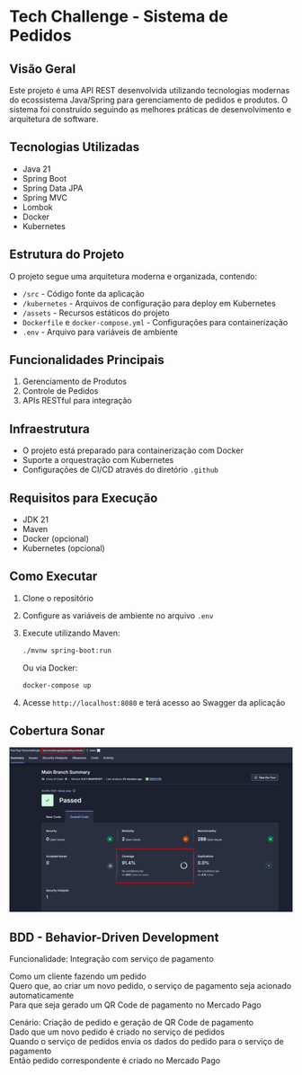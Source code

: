 # Tech Challenge - Sistema de Pedidos

## Visão Geral
Este projeto é uma API REST desenvolvida utilizando tecnologias modernas do ecossistema Java/Spring para gerenciamento de pedidos e produtos. O sistema foi construído seguindo as melhores práticas de desenvolvimento e arquitetura de software.

## Tecnologias Utilizadas
- Java 21
- Spring Boot
- Spring Data JPA
- Spring MVC
- Lombok
- Docker
- Kubernetes

## Estrutura do Projeto
O projeto segue uma arquitetura moderna e organizada, contendo:
- `/src` - Código fonte da aplicação
- `/kubernetes` - Arquivos de configuração para deploy em Kubernetes
- `/assets` - Recursos estáticos do projeto
- `Dockerfile` e `docker-compose.yml` - Configurações para containerização
- `.env` - Arquivo para variáveis de ambiente

## Funcionalidades Principais
1. Gerenciamento de Produtos
2. Controle de Pedidos
3. APIs RESTful para integração

## Infraestrutura
- O projeto está preparado para containerização com Docker
- Suporte a orquestração com Kubernetes
- Configurações de CI/CD através do diretório `.github`

## Requisitos para Execução
- JDK 21
- Maven
- Docker (opcional)
- Kubernetes (opcional)

## Como Executar
1. Clone o repositório
2. Configure as variáveis de ambiente no arquivo `.env`
3. Execute utilizando Maven:
   ```bash
   ./mvnw spring-boot:run
   ```

   Ou via Docker:
   ```bash
   docker-compose up
   ```
4. Acesse `http://localhost:8080` e terá acesso ao Swagger da aplicação

## Cobertura Sonar
![sonar.png](src/main/resources/static/sonar.png)

## BDD - Behavior-Driven Development
Funcionalidade: Integração com serviço de pagamento

Como um cliente fazendo um pedido
<br>
Quero que, ao criar um novo pedido, o serviço de pagamento seja acionado automaticamente
<br>
Para que seja gerado um QR Code de pagamento no Mercado Pago

Cenário: Criação de pedido e geração de QR Code de pagamento
<br>
Dado que um novo pedido é criado no serviço de pedidos
<br>
Quando o serviço de pedidos envia os dados do pedido para o serviço de pagamento
<br>
Então pedido correspondente é criado no Mercado Pago